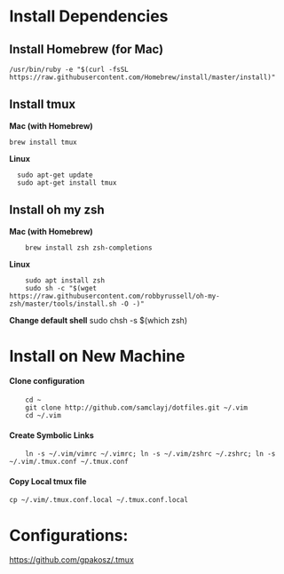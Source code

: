 # Install Dependencies

## Install Homebrew (for Mac)

    /usr/bin/ruby -e "$(curl -fsSL https://raw.githubusercontent.com/Homebrew/install/master/install)"
    
## Install tmux

**Mac (with Homebrew)**

    brew install tmux

**Linux**

      sudo apt-get update
      sudo apt-get install tmux

## Install oh my zsh

**Mac (with Homebrew)**

        brew install zsh zsh-completions

**Linux**

        sudo apt install zsh
        sudo sh -c "$(wget https://raw.githubusercontent.com/robbyrussell/oh-my-zsh/master/tools/install.sh -O -)"

**Change default shell**
        sudo chsh -s $(which zsh)

# Install on New Machine

#### Clone configuration
    
        cd ~
        git clone http://github.com/samclayj/dotfiles.git ~/.vim
        cd ~/.vim
    
#### Create Symbolic Links

        ln -s ~/.vim/vimrc ~/.vimrc; ln -s ~/.vim/zshrc ~/.zshrc; ln -s ~/.vim/.tmux.conf ~/.tmux.conf

#### Copy Local tmux file

    cp ~/.vim/.tmux.conf.local ~/.tmux.conf.local

# Configurations:

https://github.com/gpakosz/.tmux
